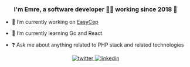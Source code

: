 ### <div align="center">I'm Emre, a software developer 👨‍💻 working since 2018 🚀</div>  


- 🔭 I’m currently working on [EasyCep](https://easycep.com)


- 🌱 I’m currently learning Go and React


- ❓ Ask me about anything related to PHP stack and related technologies


<div align="center">
<a href="https://twitter.com/emrebdev" target="_blank">
<img src=https://img.shields.io/badge/twitter-%2300acee.svg?&style=for-the-badge&logo=twitter&logoColor=white alt=twitter style="margin-bottom: 5px;" />
</a>
<a href="https://linkedin.com/in/emrebdev" target="_blank">
<img src=https://img.shields.io/badge/linkedin-%231E77B5.svg?&style=for-the-badge&logo=linkedin&logoColor=white alt=linkedin style="margin-bottom: 5px;" />
</a>
</div>  
